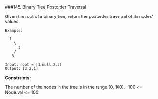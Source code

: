 ###145. Binary Tree Postorder Traversal

Given the root of a binary tree, return the postorder traversal of its nodes' values.



```
Example:

  1
    \
      2
    /
   3 
   
Input: root = [1,null,2,3]
Output: [3,2,1]

```

**Constraints:**

The number of the nodes in the tree is in the range [0, 100].
-100 <= Node.val <= 100
